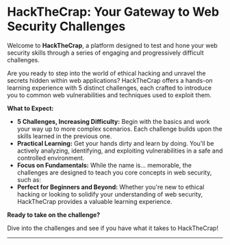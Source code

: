 

# HackTheCrap: Your Gateway to Web Security Challenges

Welcome to **HackTheCrap**, a platform designed to test and hone your web security skills through a series of engaging and progressively difficult challenges.

Are you ready to step into the world of ethical hacking and unravel the secrets hidden within web applications? HackTheCrap offers a hands-on learning experience with 5 distinct challenges, each crafted to introduce you to common web vulnerabilities and techniques used to exploit them.

**What to Expect:**

*   **5 Challenges, Increasing Difficulty:** Begin with the basics and work your way up to more complex scenarios. Each challenge builds upon the skills learned in the previous one.
*   **Practical Learning:** Get your hands dirty and learn by doing. You'll be actively analyzing, identifying, and exploiting vulnerabilities in a safe and controlled environment.
*   **Focus on Fundamentals:** While the name is... memorable, the challenges are designed to teach you core concepts in web security, such as:
*   **Perfect for Beginners and Beyond:** Whether you're new to ethical hacking or looking to solidify your understanding of web security, HackTheCrap provides a valuable learning experience.

**Ready to take on the challenge?**

Dive into the challenges and see if you have what it takes to HackTheCrap!

---
